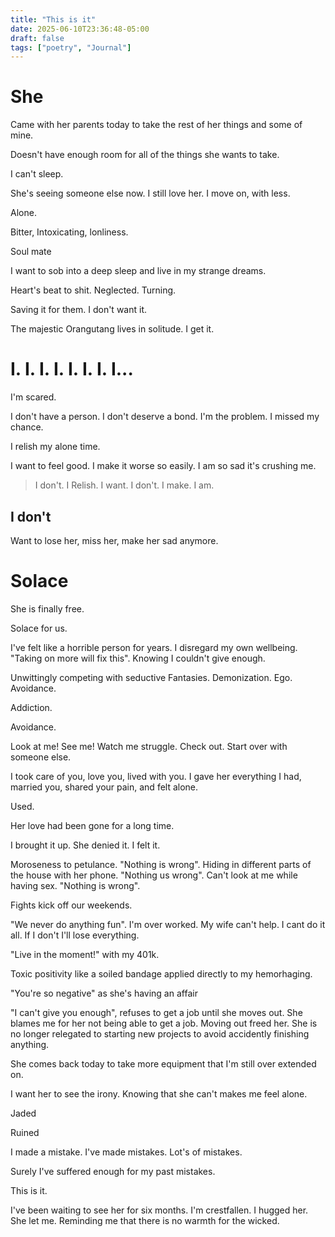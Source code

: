 ```yaml
---
title: "This is it"
date: 2025-06-10T23:36:48-05:00
draft: false
tags: ["poetry", "Journal"]
---
```


# She

Came with her parents today to take the rest of her things and some of mine.

Doesn't have enough room for all of the things she wants to take.

I can't sleep.

She's seeing someone else now. I still love her. I move on, with less.

Alone.

Bitter, Intoxicating, lonliness. 

Soul mate

I want to sob into a deep sleep and live in my strange dreams.

Heart's beat to shit. Neglected. Turning.

Saving it for them. I don't want it. 

The majestic Orangutang lives in solitude. I get it.


# I. I. I. I. I. I. I. I...

I'm scared.

I don't have a person. I don't deserve a bond. I'm the problem. I missed my chance.

I relish my alone time. 

I want to feel good. I make it worse so easily. I am so sad it's crushing me. 

> I don't. I Relish. I want. I don't. I make. I am. 

## I don't

Want to lose her, miss her, make her sad anymore.

# Solace

She is finally free. 

Solace for us. 

I've felt like a horrible person for years. I disregard my own wellbeing. "Taking on more will fix this". Knowing I couldn't give enough.

Unwittingly competing with seductive Fantasies. Demonization. Ego. Avoidance. 

Addiction.

Avoidance.

Look at me! See me! Watch me struggle. Check out. Start over with someone else.

I took care of you, love you, lived with you. I gave her everything I had, married you, shared your pain, and felt alone.

Used.

Her love had been gone for a long time. 

I brought it up. She denied it. I felt it.

Moroseness to petulance. "Nothing is wrong". Hiding in different parts of the house with her phone. "Nothing us wrong". Can't look at me while having sex. "Nothing is wrong".

Fights kick off our weekends.

"We never do anything fun". I'm over worked. My wife can't help. I cant do it all. If I don't I'll lose everything.

"Live in the moment!" with my 401k. 

Toxic positivity like a soiled bandage applied directly to my hemorhaging.

"You're so negative" as she's having an affair

"I can't give you enough", refuses to get a job until she moves out.  She blames me for her not being able to get a job. Moving out freed her. She is no longer relegated to starting new projects to avoid accidently finishing anything.  

She comes back today to take more equipment that I'm still over extended on.

I want her to see the irony. Knowing that she can't makes me feel alone.

Jaded

Ruined

I made a mistake. I've made mistakes. Lot's of mistakes.

Surely I've suffered enough for my past mistakes.

This is it.

I've been waiting to see her for six months.
I'm crestfallen. I hugged her. She let me. Reminding me that there is no warmth for the wicked.
